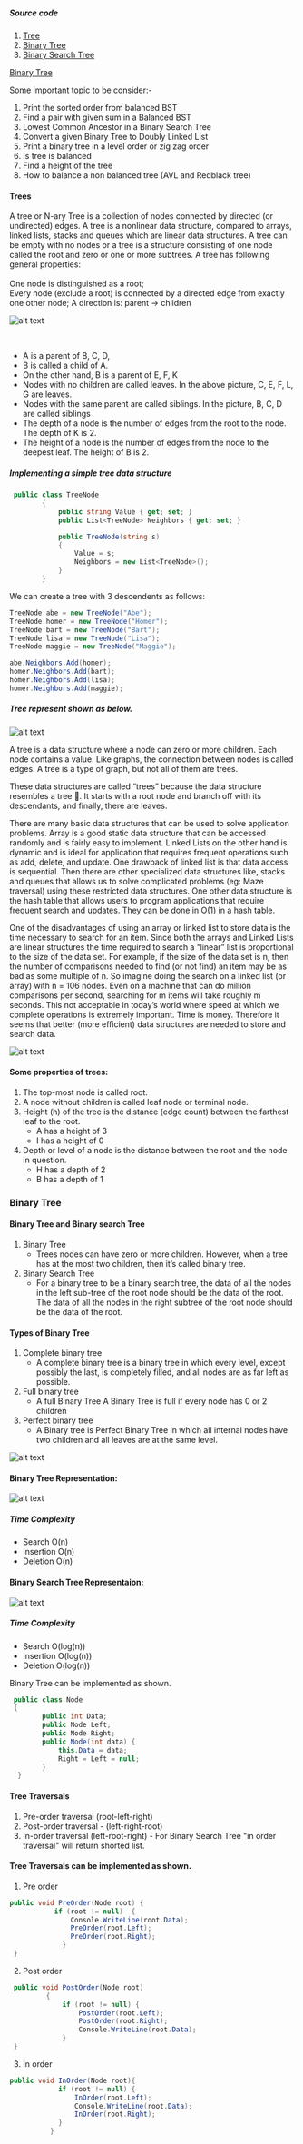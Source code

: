 ##### Source code

1. [Tree](https://github.com/senthil338/coding_interview/blob/master/CodingPractice/CodingPractice/DataStructure/Trees/TreeNode.cs)
2. [Binary Tree](https://github.com/senthil338/coding_interview/blob/master/CodingPractice/CodingPractice/DataStructure/Trees/BinaryTree.cs)
3. [Binary Search Tree](https://github.com/senthil338/coding_interview/blob/master/CodingPractice/CodingPractice/DataStructure/Trees/BinarySearchTree.cs)

[Binary Tree](#binarytree)


Some important topic to be consider:-
1. Print the sorted order from balanced BST
2. Find a pair with given sum in a Balanced BST
3. Lowest Common Ancestor in a Binary Search Tree
4. Convert a given Binary Tree to Doubly Linked List
5. Print a binary tree in a level order or zig zag order
6. Is tree is balanced
7. Find a height of the tree
8. How to balance a non balanced tree (AVL and Redblack tree)

#### Trees


A tree or N-ary Tree is a collection of nodes connected by directed (or undirected) edges. A tree is a nonlinear data structure, compared to arrays, linked lists, stacks and queues which are linear data structures. A tree can be empty with no nodes or a tree is a structure consisting of one node called the root and zero or one or more subtrees. A tree has following general properties:
<br><br>
One node is distinguished as a root; <br>
Every node (exclude a root) is connected by a directed edge from exactly one other node; A direction is: parent -> children <br>

![alt text][trees]

[trees]: https://github.com/senthil338/coding_interview/blob/master/Images/trees.jpg "Trees"

 <br>
 
- A is a parent of B, C, D, <br>
- B is called a child of A. <br>
- On the other hand, B is a parent of E, F, K <br>
- Nodes with no children are called leaves.  In the above picture, C, E, F, L, G are leaves. <br>
- Nodes with the same parent are called siblings. In the picture, B, C, D are called siblings <br>
- The depth of a node is the number of edges from the root to the node.  The depth of K is 2. <br>
- The height of a node is the number of edges from the node to the deepest leaf. The height of B is 2. <br>


##### Implementing a simple tree data structure
```cs
 public class TreeNode
        {
            public string Value { get; set; }
            public List<TreeNode> Neighbors { get; set; }

            public TreeNode(string s)
            {
                Value = s;
                Neighbors = new List<TreeNode>();
            }
        }
```
	
	
We can create a tree with 3 descendents as follows:	


```cs
TreeNode abe = new TreeNode("Abe");
TreeNode homer = new TreeNode("Homer");
TreeNode bart = new TreeNode("Bart");
TreeNode lisa = new TreeNode("Lisa");
TreeNode maggie = new TreeNode("Maggie");

abe.Neighbors.Add(homer);
homer.Neighbors.Add(bart);
homer.Neighbors.Add(lisa);
homer.Neighbors.Add(maggie);
```



##### Tree represent shown as below.


![alt text][imp_tree]

[imp_tree]: https://github.com/senthil338/coding_interview/blob/master/Images/imp-tree.jpg "Trees"


A tree is a data structure where a node can zero or more children. Each node contains a value. Like graphs, the connection between nodes is called edges. A tree is a type of graph, but not all of them are trees.

These data structures are called “trees” because the data structure resembles a tree 🌳. It starts with a root node and branch off with its descendants, and finally, there are leaves.

There are many basic data structures that can be used to solve application problems. Array is a good static data structure that can be accessed randomly and is fairly easy to implement. Linked Lists on the other hand is dynamic and is ideal for application that requires frequent operations such as add, delete, and update. One drawback of linked list is that data access is sequential. Then there are other specialized data structures like, stacks and queues that allows us to solve complicated problems (eg: Maze traversal) using these restricted data structures. One other data structure is the hash table that allows users to program applications that require frequent search and updates. They can be done in O(1) in a hash table.

One of the disadvantages of using an array or linked list to store data is the time necessary to search for an item. Since both the arrays and Linked Lists are linear structures the time required to search a “linear” list is proportional to the size of the data set. For example, if the size of the data set is n, then the number of comparisons needed to find (or not find) an item may be as bad as some multiple of n. So imagine doing the search on a linked list (or array) with n = 106 nodes. Even on a machine that can do million comparisons per second, searching for m items will take roughly m seconds. This not acceptable in today’s world where speed at which we complete operations is extremely important. Time is money. Therefore it seems that better (more efficient) data structures are needed to store and search data.

![alt text][tree]

[tree]: https://github.com/senthil338/coding_interview/blob/master/Images/tree-parts.jpg "Tree"

#### Some properties of trees:

1. The top-most node is called root.
2. A node without children is called leaf node or terminal node.
3. Height (h) of the tree is the distance (edge count) between the farthest leaf to the root.
      - A has a height of 3
      - I has a height of 0
4. Depth or level of a node is the distance between the root and the node in question.
      - H has a depth of 2
      - B has a depth of 1


<p name="binarytree"></p>



### Binary Tree

#### Binary Tree and Binary search Tree

1. Binary Tree 
      - Trees nodes can have zero or more children. However, when a tree has at the most two children, then it’s called binary tree. 
2. Binary Search Tree 
      - For a binary tree to be a binary search tree, the data of all the nodes in the left sub-tree of the root node should be  the data of the root. The data of all the nodes in the right subtree of the root node should be  the data of the root.

#### Types of Binary Tree
1. Complete binary tree
    - A complete binary tree is a binary tree in which every level, except possibly the last, is completely filled, and all nodes are as far left as possible. 
2. Full binary tree
    - A full Binary Tree A Binary Tree is full if every node has 0 or 2 children
3. Perfect binary tree
    -  A Binary tree is Perfect Binary Tree in which all internal nodes have two children and all leaves are at the same level.

![alt text][bt_types]

[bt_types]: https://github.com/senthil338/coding_interview/blob/master/Images/bt_types.JPG "Binary tree types "

#### Binary Tree Representation:

![alt text][bt_tree]

[bt_tree]: https://github.com/senthil338/coding_interview/blob/master/Images/Binary_tree.png "Binary Tree"


##### Time Complexity 
 - Search O(n)	
 - Insertion O(n)
 - Deletion O(n)

#### Binary Search Tree Representaion:

![alt text][bst_tree]

[bst_tree]: https://github.com/senthil338/coding_interview/blob/master/Images/binary_search_tree.png "Binary Search Tree"



##### Time Complexity 
 - Search O(log(n))	
 - Insertion O(log(n))
 - Deletion O(log(n))


Binary Tree can be implemented as shown.


```cs
 public class Node
 {
        public int Data;
        public Node Left;
        public Node Right;
        public Node(int data) {
            this.Data = data;
            Right = Left = null;
        }
  }
```

<p name="traversals"></p>

#### Tree Traversals

1. Pre-order traversal (root-left-right)
2. Post-order traversal - (left-right-root)
3. In-order traversal (left-root-right) - For Binary Search Tree "in order traversal" will return shorted list.

#### Tree Traversals can be implemented as shown.
1. Pre order

```cs
public void PreOrder(Node root) {
           if (root != null)  {
               Console.WriteLine(root.Data);
               PreOrder(root.Left);
               PreOrder(root.Right);
             }
 }
```
2. Post order

```cs
 public void PostOrder(Node root)
         {
             if (root != null) {
                 PostOrder(root.Left);
                 PostOrder(root.Right);
                 Console.WriteLine(root.Data);
             }
 }
 ```
 
 3. In order
 
 ```cs
 public void InOrder(Node root){
             if (root != null) {
                 InOrder(root.Left);
                 Console.WriteLine(root.Data);
                 InOrder(root.Right);
             }
           }
```






